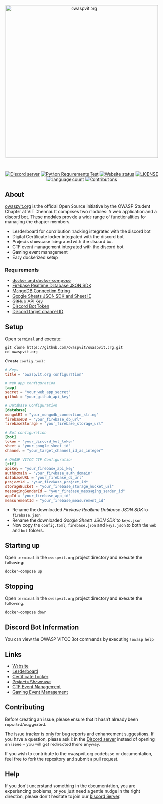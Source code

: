 <div align="center">
  <br />
  <p>
    <a href="https://owaspvit.org"><img src="https://i.imgur.com/6Zc3DVq.png" width="500" alt="owaspvit.org" /></a>
  </p>
  <br />
  <p>
    <a href="https://discord.gg/aMgWPApkyS"><img src="https://img.shields.io/discord/738109119671566447?color=5865F2&logo=discord&logoColor=white" alt="Discord server" /></a>
    <a href="https://github.com/owaspvit/owaspvit.org"><img src="https://github.com/owaspvit/owaspvit.org/actions/workflows/dependency-check.yml/badge.svg" alt="Python Requirements Test" /></a>
    <a href="https://owaspvit.org"><img src="https://img.shields.io/website/https/owaspvit.org" alt="Website status" /></a>
    <a href="https://github.com/owaspvit/owaspvit.org/blob/main/LICENSE"><img src="https://img.shields.io/github/license/owaspvit/owaspvit.org" alt="LICENSE" /></a>
    <a href="https://github.com/owaspvit/owaspvit.org"><img src="https://img.shields.io/github/languages/count/owaspvit/owaspvit.org" alt="Language count" /></a>
    <a href="https://github.com/owaspvit/owaspvit.org/issues"><img src="https://camo.githubusercontent.com/f5054ffcd4245c10d3ec85ef059e07aacf787b560f83ad4aec2236364437d097/68747470733a2f2f696d672e736869656c64732e696f2f62616467652f636f6e747269627574696f6e732d77656c636f6d652d627269676874677265656e2e7376673f7374796c653d666c6174" alt="Contributions" /></a>
  </p>
</div>

## About

[owaspvit.org](https://owaspvit.org) is the official Open Source initiative by the OWASP Student Chapter at VIT Chennai. It comprises two modules: A web application and a discord bot.
These modules provide a wide range of functionalities for managing the chapter members.

- Leaderboard for contribution tracking integrated with the discord bot
- Digital Certificate locker integrated with the discord bot
- Projects showcase integrated with the discord bot
- CTF event management integrated with the discord bot
- Gaming event management
- Easy dockerized setup

### Requirements

- [docker and docker-compose](https://www.docker.com/products/docker-desktop)
- [Firebase Realtime Database JSON SDK](https://firebase.google.com/docs/database)
- [MongoDB Connection String](https://docs.mongodb.com/manual/reference/connection-string/)
- [Google Sheets JSON SDK and Sheet ID](https://developers.google.com/sheets/api)
- [GitHub API Key](https://github.com/settings/tokens)
- [Discord Bot Token](https://discord.com/developers/applications)
- [Discord target channel ID](https://www.remote.tools/remote-work/how-to-find-discord-id)

## Setup

Open `terminal` and execute:
```shell
git clone https://github.com/owaspvit/owaspvit.org.git
cd owaspvit.org
```

Create `config.toml`:
```toml
# Keys
title = "owaspvit.org configuration"

# Web app configuration
[app]
secret = "your_web_app_secret"
github = "your_github_api_key"

# Database Configuration
[database]
mongoURI = "your_mongodb_connection_string"
firebaseDB = "your_firebase_db_url"
firebaseStorage = "your_firebase_storage_url"

# Bot configuration
[bot]
token = "your_discord_bot_token"
sheet = "your_google_sheet_id"
channel = "your_target_channel_id_as_integer"

# OWASP VITCC CTF Configuration
[ctf]
apiKey = "your_firebase_api_key"
authDomain = "your_firebase_auth_domain"
databaseURL = "your_firebase_db_url"
projectId = "your_firebase_project_id"
storageBucket = "your_firebase_storage_bucket_url"
messagingSenderId = "your_firebase_messaging_sender_id"
appId = "your_firebase_app_id"
measurementId = "your_firebase_measurement_id"
```
- Rename the downloaded *Firebase Realtime Database JSON SDK* to `firebase.json`
- Rename the downloaded *Google Sheets JSON SDK* to `keys.json`
- Now copy the `config.toml`, `firebase.json` and `keys.json` to both the `web` and `bot` folders.

## Starting up

Open `terminal` in the `owaspvit.org` project directory and execute the following:
```shell
docker-compose up
```

## Stopping

Open `terminal` in the `owaspvit.org` project directory and execute the following:
```shell
docker-compose down
```

## Discord Bot Information

You can view the OWASP VITCC Bot commands by executing `!owasp help`

## Links

- [Website](https://owaspvit.org)
- [Leaderboard](https://owaspvit.org/leaderboard)
- [Certificate Locker](https://owaspvit.org/locker)
- [Projects Showcase](https://owaspvit.org/projects)
- [CTF Event Management](https://owaspvit.org/ctf)
- [Gaming Event Management](https://owaspvit.org/valowasp)

## Contributing

Before creating an issue, please ensure that it hasn't already been reported/suggested.

The issue tracker is only for bug reports and enhancement suggestions. If you have a question, please ask it in the [Discord server](https://discord.gg/aMgWPApkyS) instead of opening an issue – you will get redirected there anyway.

If you wish to contribute to the owaspvit.org codebase or documentation, feel free to fork the repository and submit a pull request.

## Help

If you don't understand something in the documentation, you are experiencing problems, or you just need a gentle
nudge in the right direction, please don't hesitate to join our [Discord Server](https://discord.gg/aMgWPApkyS).
